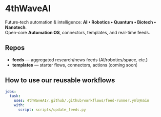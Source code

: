 # 4thWaveAI

Future-tech automation & intelligence: **AI • Robotics • Quantum • Biotech • Nanotech**.  
Open-core **Automation OS**, connectors, templates, and real-time feeds.

## Repos
- **feeds** — aggregated research/news feeds (AI/robotics/space, etc.)
- **templates** — starter flows, connectors, actions (coming soon)

## How to use our reusable workflows
```yaml
jobs:
  task:
    uses: 4thWaveAI/.github/.github/workflows/feed-runner.yml@main
    with:
      script: scripts/update_feeds.py
